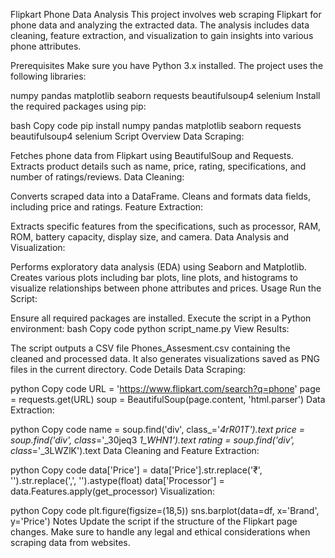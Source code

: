 Flipkart Phone Data Analysis
This project involves web scraping Flipkart for phone data and analyzing the extracted data. The analysis includes data cleaning, feature extraction, and visualization to gain insights into various phone attributes.

Prerequisites
Make sure you have Python 3.x installed. The project uses the following libraries:

numpy
pandas
matplotlib
seaborn
requests
beautifulsoup4
selenium
Install the required packages using pip:

bash
Copy code
pip install numpy pandas matplotlib seaborn requests beautifulsoup4 selenium
Script Overview
Data Scraping:

Fetches phone data from Flipkart using BeautifulSoup and Requests.
Extracts product details such as name, price, rating, specifications, and number of ratings/reviews.
Data Cleaning:

Converts scraped data into a DataFrame.
Cleans and formats data fields, including price and ratings.
Feature Extraction:

Extracts specific features from the specifications, such as processor, RAM, ROM, battery capacity, display size, and camera.
Data Analysis and Visualization:

Performs exploratory data analysis (EDA) using Seaborn and Matplotlib.
Creates various plots including bar plots, line plots, and histograms to visualize relationships between phone attributes and prices.
Usage
Run the Script:

Ensure all required packages are installed.
Execute the script in a Python environment:
bash
Copy code
python script_name.py
View Results:

The script outputs a CSV file Phones_Assesment.csv containing the cleaned and processed data.
It also generates visualizations saved as PNG files in the current directory.
Code Details
Data Scraping:

python
Copy code
URL = 'https://www.flipkart.com/search?q=phone'
page = requests.get(URL)
soup = BeautifulSoup(page.content, 'html.parser')
Data Extraction:

python
Copy code
name = soup.find('div', class_='_4rR01T').text
price = soup.find('div', class_='_30jeq3 _1_WHN1').text
rating = soup.find('div', class_='_3LWZlK').text
Data Cleaning and Feature Extraction:

python
Copy code
data['Price'] = data['Price'].str.replace('₹', '').str.replace(',', '').astype(float)
data['Processor'] = data.Features.apply(get_processor)
Visualization:

python
Copy code
plt.figure(figsize=(18,5))
sns.barplot(data=df, x='Brand', y='Price')
Notes
Update the script if the structure of the Flipkart page changes.
Make sure to handle any legal and ethical considerations when scraping data from websites.
